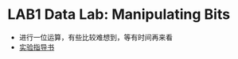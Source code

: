 # LAB1 Data Lab: Manipulating Bits 

- 进行一位运算，有些比较难想到，等有时间再来看
- [实验指导书](http://csapp.cs.cmu.edu/3e/datalab.pdf)

